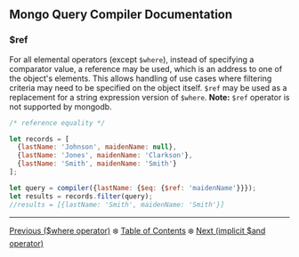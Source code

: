 ## Mongo Query Compiler Documentation

### $ref

For all elemental operators (except `$where`), instead of specifying a 
comparator value, a reference may be used, which is an address to one of the 
object's elements.  This allows handling of use cases where filtering criteria 
may need to be specified on the object itself.  `$ref` may be used as a 
replacement for a string expression version of `$where`.  **Note:** `$ref` 
operator is not supported by mongodb.

```javascript
/* reference equality */

let records = [
  {lastName: 'Johnson', maidenName: null},
  {lastName: 'Jones', maidenName: 'Clarkson'},
  {lastName: 'Smith', maidenName: 'Smith'}
];

let query = compiler({lastName: {$eq: {$ref: 'maidenName'}}});
let results = records.filter(query);
//results = [{lastName: 'Smith', maidenName: 'Smith'}]
```

---

[Previous ($where operator)](../free-form/where.md) :snowflake: 
[Table of Contents](../../README.md) :snowflake: 
[Next (implicit $and operator)](../element-existence.md)
